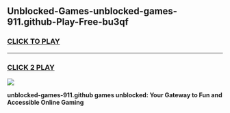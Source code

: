 
## Unblocked-Games-unblocked-games-911.github-Play-Free-bu3qf
<h3>
<a href="https://premium76.site?title=unblocked-games-911.github&ref=23A">CLICK TO PLAY</a></h3>
<hr>

<h3>
<a href="https://premium76.site?title=unblocked-games-911.github&ref=23A">CLICK 2 PLAY</a>
  
</h3>

<a href="https://premium76.site?title=unblocked-games-911.github&ref=23A"><img src="https://clearcache.store/games.png"></a>


**unblocked-games-911.github games unblocked: Your Gateway to Fun and Accessible Online Gaming**
